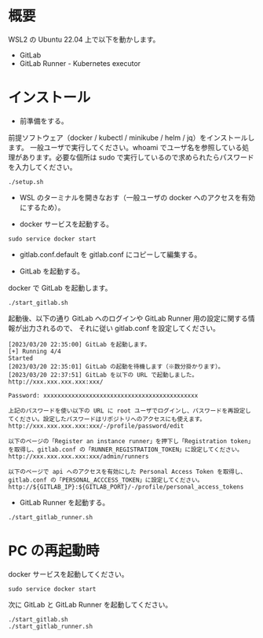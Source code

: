 # 概要

WSL2 の Ubuntu 22.04 上で以下を動かします。

- GitLab
- GitLab Runner - Kubernetes executor

# インストール

- 前準備をする。

前提ソフトウェア（docker / kubectl / minikube / helm / jq）をインストールします。
一般ユーザで実行してください。whoami でユーザ名を参照している処理があります。必要な個所は sudo で実行しているので求められたらパスワードを入力してください。

```
./setup.sh
```

- WSL のターミナルを開きなおす（一般ユーザの docker へのアクセスを有効にするため）。

- docker サービスを起動する。

```
sudo service docker start
```

- gitlab.conf.default を gitlab.conf にコピーして編集する。

- GitLab を起動する。

docker で GitLab を起動します。

```
./start_gitlab.sh
```

起動後、以下の通り GitLab へのログインや GitLab Runner 用の設定に関する情報が出力されるので、
それに従い gitlab.conf を設定してください。

```
[2023/03/20 22:35:00] GitLab を起動します。
[+] Running 4/4
Started
[2023/03/20 22:35:01] GitLab の起動を待機します（※数分掛かります）。
[2023/03/20 22:37:51] GitLab を以下の URL で起動しました。
http://xxx.xxx.xxx.xxx:xxx/

Password: xxxxxxxxxxxxxxxxxxxxxxxxxxxxxxxxxxxxxxxxxxxx

上記のパスワードを使い以下の URL に root ユーザでログインし、パスワードを再設定してください。設定したパスワードはリポジトリへのアクセスにも使えます。
http://xxx.xxx.xxx.xxx:xxx/-/profile/password/edit

以下のページの「Register an instance runner」を押下し「Registration token」を取得し、gitlab.conf の「RUNNER_REGISTRATION_TOKEN」に設定してください。
http://xxx.xxx.xxx.xxx:xxx/admin/runners

以下のページで api へのアクセスを有効にした Personal Access Token を取得し、gitlab.conf の「PERSONAL_ACCCESS_TOKEN」に設定してください。
http://${GITLAB_IP}:${GITLAB_PORT}/-/profile/personal_access_tokens
```

- GitLab Runner を起動する。

```
./start_gitlab_runner.sh
```

# PC の再起動時

docker サービスを起動してください。

```
sudo service docker start
```

次に GitLab と GitLab Runner を起動してください。

```
./start_gitlab.sh
./start_gitlab_runner.sh
```

